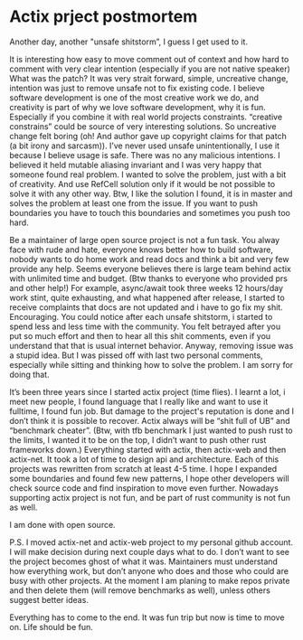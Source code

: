 # Actix prject postmortem

Another day, another "unsafe shitstorm”, I guess I get used to it.

It is interesting how easy to move comment out of context and how hard to comment with very clear intention (especially if you are not native speaker) What was the patch? It was very strait forward, simple, uncreative change, intention was just to remove unsafe not to fix existing code. I believe software development is one of the most creative work we do, and creativity is part of why we love software development, why it is fun. Especially if you combine it with real world projects constraints. “creative constrains” could be source of very interesting solutions. So uncreative change felt boring (oh! And author gave up copyright claims for that patch (a bit irony and sarcasm)). I’ve never used unsafe unintentionally, I use it because I believe usage is safe. There was no any malicious intentions. I believed it held mutable aliasing invariant and I was very happy that someone found real problem. I wanted to solve the problem, just with a bit of creativity. And use RefCell solution only if it would be not possible to solve it with any other way. Btw, I like the solution I found, it is in master and solves the problem at least one from the issue. If you want to push boundaries you have to touch this boundaries and sometimes you push too hard.

Be a maintainer of large open source project is not a fun task. You alway face with rude and hate, everyone knows better how to build software, nobody wants to do home work and read docs and think a bit and very few provide any help. Seems everyone believes there is large team behind actix with unlimited time and budget. (Btw thanks to everyone who provided prs and other help!) For example, async/await took three weeks 12 hours/day work stint, quite exhausting, and what happened after release, I started to receive complaints that docs are not updated and i have to go fix my shit. Encouraging. You could notice after each unsafe shitstorm, i started to spend less and less time with the community. You felt betrayed after you put so much effort and then to hear all this shit comments, even if you understand that that is usual internet behavior.  Anyway, removing issue was a stupid idea. But I was pissed off with last two personal comments, especially while sitting and thinking how to solve the problem. I am sorry for doing that.

It’s been three years since I started actix project (time flies). I learnt a lot, i meet new people, I found language that I really like and want to use it fulltime, I found fun job. But damage to the project's reputation is done and I don’t think it is possible to recover. Actix always will be “shit full of UB” and “benchmark cheater”. (Btw, with tfb benchmark I just wanted to push rust to the limits, I wanted it to be on the top, I didn’t want to push other rust frameworks down.) Everything started with actix, then actix-web and then actix-net. It took a lot of time to design api and architecture. Each of this projects was rewritten from scratch at least 4-5 time. I hope I expanded some boundaries and found few new patterns, I hope other developers will check source code and find inspiration to move even further. Nowadays supporting actix project is not fun, and be part of rust community is not fun as well.

I am done with open source. 

P.S. I moved actix-net and actix-web project to my personal github account. I will make decision during next couple days what to do. I don’t want to see the project becomes ghost of what it was. Maintainers must understand how everything work, but don’t anyone who does and those who could are busy with other projects. At the moment I am planing to make repos private and then delete them (will remove benchmarks as well), unless others suggest better ideas.

Everything has to come to the end. It was fun trip but now is time to move on. Life should be fun.

